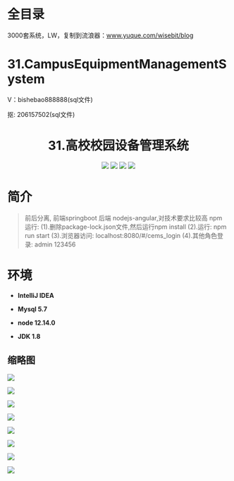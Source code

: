 # 全目录

3000套系统，LW，复制到流浪器：www.yuque.com/wisebit/blog

# 31.CampusEquipmentManagementSystem

<p>V：bishebao888888(sql文件)</p>
<p>抠: 206157502(sql文件)</p>

<p><h1 align="center">31.高校校园设备管理系统</h1></p>



<p align="center">
	<img src="https://img.shields.io/badge/jdk-1.8-orange.svg"/>
    <img src="https://img.shields.io/badge/springboot-2.x-lightgrey.svg"/>
    <img src="https://img.shields.io/badge/maven-3.x-blue.svg"/>
    <img src="https://img.shields.io/badge/node-3.0.x-yellow.svg"/>
</p>

# 简介
>
> 
>
> 前后分离, 前端springboot 后端 nodejs-angular,对技术要求比较高
> npm 运行:
> (1).删除package-lock.json文件,然后运行npm install
> (2).运行: npm run start
> (3).浏览器访问:  localhost:8080/#/cems_login
> (4).其他角色登录: admin 123456


# 环境

- <b>IntelliJ IDEA</b>

- <b>Mysql 5.7</b>

- <b>node 12.14.0</b>

- <b>JDK 1.8</b>

## 缩略图

![](https://bitwise.oss-cn-heyuan.aliyuncs.com/2024/9/10/7f4e2869-c462-4550-a94d-5c08fb7368c3.png)

![](https://bitwise.oss-cn-heyuan.aliyuncs.com/2024/9/10/118c3d47-a088-4e3d-b72c-fb9a7193dcac.png)

![](https://bitwise.oss-cn-heyuan.aliyuncs.com/2024/9/10/90d52cef-8879-422f-8309-7bc22b4fe50d.png)

![](https://bitwise.oss-cn-heyuan.aliyuncs.com/2024/9/10/ab69e1f7-28ff-4209-a59d-59a5928dd8d8.png)

![](https://bitwise.oss-cn-heyuan.aliyuncs.com/2024/9/10/eb4e342d-7d9c-4314-8cd0-7b25afbf211a.png)

![](https://bitwise.oss-cn-heyuan.aliyuncs.com/2024/9/10/c3deccb5-66d0-4cb2-aec6-d58d0657fe5a.png)

![](https://bitwise.oss-cn-heyuan.aliyuncs.com/2024/9/10/83e381df-b566-4099-b0c9-14fdf956230b.png)

![](https://bitwise.oss-cn-heyuan.aliyuncs.com/2024/9/10/d617ac29-dd47-47d2-bdd7-1ddaac51036e.png)


